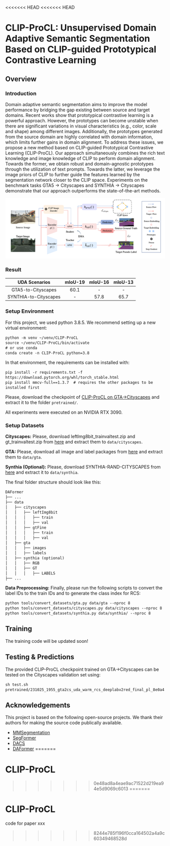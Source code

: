 <<<<<<< HEAD
<<<<<<< HEAD
# CLIP-ProCL: Unsupervised Domain Adaptive Semantic Segmentation Based on CLIP-guided Prototypical Contrastive Learning
## Overview
### Introduction
Domain adaptive semantic segmentation aims to improve the model performance by bridging the gap existing between source and target domains. Recent works show that prototypical contrastive learning is a powerful approach. However, the prototypes can become unstable when there are significant variations in visual characteristics (e.g., color, scale and shape) among different images. Additionally, the prototypes generated from the source domain are highly correlated with domain information, which limits further gains in domain alignment. To address these issues, we propose a new method based on CLIP-guided Prototypical Contrastive Learning (CLIP-ProCL). Our approach simultaneously combines the rich text knowledge and image knowledge of CLIP to perform domain alignment. Towards the former, we obtain robust and domain-agnostic prototypes through the utilization of text prompts. Towards the latter, we leverage the image priors of CLIP to further guide the features learned by the segmentation network closer to the CLIP space. Experiments on the benchmark tasks GTA5 $\rightarrow$  Cityscapes and SYNTHIA $\rightarrow$ Cityscapes demonstrate that our approach outperforms the state-of-the-art methods.

![Framework](resources/framework.png)

### Result

|        UDA  Scenarios         | mIoU-19 | mIoU-16 | mIoU-13 |
| :---------------------------: | :-----: | :-----: | :-----: | 
|      GTA5-to-Cityscapes       |  60.1   |    -    |    -    |
|     SYNTHIA-to-Cityscapes     |    -    |  57.8   |  65.7   |

### Setup Environment

For this project, we used python 3.8.5. We recommend setting up a new virtual
environment:

```shell
python -m venv ~/venv/CLIP-ProCL
source ~/venv/CLIP-ProCL/bin/activate
# or use conda
conda create -n CLIP-ProCL python=3.8
```

In that environment, the requirements can be installed with:

```shell
pip install -r requirements.txt -f https://download.pytorch.org/whl/torch_stable.html
pip install mmcv-full==1.3.7  # requires the other packages to be installed first
```

Please, download the checkpoint of [CLIP-ProCL on GTA→Cityscapes](https://drive.google.com/file/d/1QVSbS42cI9EkWf3IiCLuM7xA9ISKftVz/view?usp=sharing) and extract it to the folder `pretrained/`.

All experiments were executed on an NVIDIA RTX 3090.
### Setup Datasets

**Cityscapes:** Please, download leftImg8bit_trainvaltest.zip and
gt_trainvaltest.zip from [here](https://www.cityscapes-dataset.com/downloads/)
and extract them to `data/cityscapes`.

**GTA:** Please, download all image and label packages from
[here](https://download.visinf.tu-darmstadt.de/data/from_games/) and extract
them to `data/gta`.

**Synthia (Optional):** Please, download SYNTHIA-RAND-CITYSCAPES from
[here](http://synthia-dataset.net/downloads/) and extract it to `data/synthia`.

The final folder structure should look like this:

```none
DAFormer
├── ...
├── data
│   ├── cityscapes
│   │   ├── leftImg8bit
│   │   │   ├── train
│   │   │   ├── val
│   │   ├── gtFine
│   │   │   ├── train
│   │   │   ├── val
│   ├── gta
│   │   ├── images
│   │   ├── labels
│   ├── synthia (optional)
│   │   ├── RGB
│   │   ├── GT
│   │   │   ├── LABELS
├── ...
```

**Data Preprocessing:** Finally, please run the following scripts to convert the label IDs to the
train IDs and to generate the class index for RCS:

```shell
python tools/convert_datasets/gta.py data/gta --nproc 8
python tools/convert_datasets/cityscapes.py data/cityscapes --nproc 8
python tools/convert_datasets/synthia.py data/synthia/ --nproc 8
```

## Training
The training code will be updated soon!
## Testing & Predictions

The provided CLIP-ProCL checkpoint trained on GTA→Cityscapes can be tested on the
Cityscapes validation set using:

```shell
sh test.sh pretrained/231025_1955_gta2cs_uda_warm_rcs_deeplabv2red_final_pl_8e0a4
```
## Acknowledgements

This project is based on the following open-source projects. We thank their
authors for making the source code publically available.
* [MMSegmentation](https://github.com/open-mmlab/mmsegmentation)
* [SegFormer](https://github.com/NVlabs/SegFormer)
* [DACS](https://github.com/vikolss/DACS)
* [DAFormer](https://github.com/lhoyer/DAFormer)
=======
# CLIP-ProCL
>>>>>>> 0e48ad8a4eae9ac71522d219ea94e5d9069c6013
=======
# CLIP-ProCL
code for paper xxx
>>>>>>> 8244e785f196f0cca164502a4a9c60349468528d
